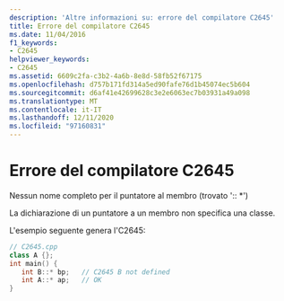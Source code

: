 ```yaml
---
description: 'Altre informazioni su: errore del compilatore C2645'
title: Errore del compilatore C2645
ms.date: 11/04/2016
f1_keywords:
- C2645
helpviewer_keywords:
- C2645
ms.assetid: 6609c2fa-c3b2-4a6b-8e8d-58fb52f67175
ms.openlocfilehash: d757b171fd314a5ed90fafe76d1b45074ec5b604
ms.sourcegitcommit: d6af41e42699628c3e2e6063ec7b03931a49a098
ms.translationtype: MT
ms.contentlocale: it-IT
ms.lasthandoff: 12/11/2020
ms.locfileid: "97160831"
---
```

# <a name="compiler-error-c2645"></a>Errore del compilatore C2645

Nessun nome completo per il puntatore al membro (trovato ':: *')

La dichiarazione di un puntatore a un membro non specifica una classe.

L'esempio seguente genera l'C2645:

```cpp
// C2645.cpp
class A {};
int main() {
   int B::* bp;   // C2645 B not defined
   int A::* ap;   // OK
}
```
